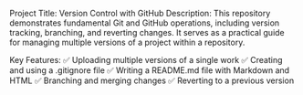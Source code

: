 Project Title: Version Control with GitHub
Description:
This repository demonstrates fundamental Git and GitHub operations, including version tracking, branching, and reverting changes. It serves as a practical guide for managing multiple versions of a project within a repository.

Key Features:
✅ Uploading multiple versions of a single work
✅ Creating and using a .gitignore file
✅ Writing a README.md file with Markdown and HTML
✅ Branching and merging changes
✅ Reverting to a previous version
